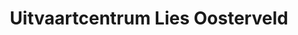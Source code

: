 ---
title: "Uitvaartcentrum Lies Oosterveld"
url: /tegelen/uitvaartcentrum-lies-oosterveld/
shop: Bestattungen
---